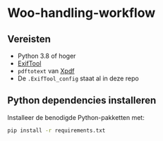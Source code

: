 # Woo-handling-workflow

## Vereisten

- Python 3.8 of hoger
- [ExifTool](https://exiftool.org/)
- `pdftotext` van [Xpdf](https://www.xpdfreader.com/download.html)
- De `.ExifTool_config` staat al in deze repo

## Python dependencies installeren

Installeer de benodigde Python-pakketten met:

```bash
pip install -r requirements.txt
